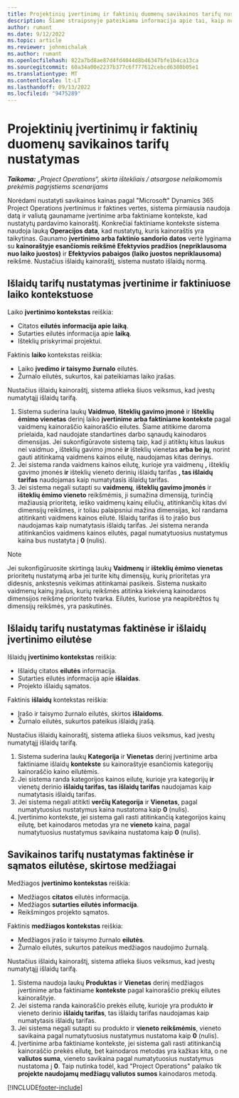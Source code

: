 ```yaml
---
title: Projektinių įvertinimų ir faktinių duomenų savikainos tarifų nustatymas
description: Šiame straipsnyje pateikiama informacija apie tai, kaip nustatomi projektais pagrįstų įvertinimų ir faktinių aplinkybių išlaidų tarifai.
author: rumant
ms.date: 9/12/2022
ms.topic: article
ms.reviewer: johnmichalak
ms.author: rumant
ms.openlocfilehash: 822a7bd8ae87d4fd4044d8b46347bfe1b4ca13ca
ms.sourcegitcommit: 60a34a00e2237b377c6f777612cebcd6380b05e1
ms.translationtype: MT
ms.contentlocale: lt-LT
ms.lasthandoff: 09/13/2022
ms.locfileid: "9475289"
---
```

# <a name="determine-cost-rates-for-project-based-estimates-and-actuals"></a>Projektinių įvertinimų ir faktinių duomenų savikainos tarifų nustatymas

_**Taikoma:** „Project Operations“, skirta ištekliais / atsargose nelaikomomis prekėmis pagrįstiems scenarijams_

Norėdami nustatyti savikainos kainas pagal "Microsoft" Dynamics 365 Project Operations įvertinimus ir faktines vertes, sistema pirmiausia naudoja datą ir valiutą gaunamame įvertinime arba faktiniame kontekste, kad nustatytų pardavimo kainoraštį. Konkrečiai faktiniame kontekste sistema naudoja lauką **Operacijos data**, kad nustatytų, kuris kainoraštis yra taikytinas. Gaunamo **įvertinimo arba faktinio sandorio datos** vertė lyginama su **kainoraštyje esančiomis reikšmė Efektyvios pradžios (nepriklausoma nuo laiko juostos)** ir **Efektyvios pabaigos (laiko juostos nepriklausoma)** reikšmė. Nustačius išlaidų kainoraštį, sistema nustato išlaidų normą.

## <a name="determining-cost-rates-in-estimate-and-actual-contexts-for-time"></a>Išlaidų tarifų nustatymas įvertinime ir faktiniuose laiko kontekstuose

Laiko **įvertinimo kontekstas** reiškia:

- Citatos **eilutės informacija apie laiką**.
- Sutarties eilutės informacija apie **laiką**.
- Išteklių priskyrimai projektui.

Faktinis **laiko** kontekstas reiškia:

- Laiko **įvedimo ir taisymo žurnalo** eilutės.
- Žurnalo eilutės, sukurtos, kai pateikiamas laiko įrašas.

Nustačius išlaidų kainoraštį, sistema atlieka šiuos veiksmus, kad įvestų numatytąjį išlaidų tarifą.

1. Sistema suderina laukų **Vaidmuo**, **Išteklių gavimo įmonė** ir **Išteklių ėmimo vienetas** derinį laiko **įvertinime arba faktiniame kontekste** pagal vaidmenų kainoraščio kainoraščio eilutes. Šiame atitikime daroma prielaida, kad naudojate standartines darbo sąnaudų kainodaros dimensijas. Jei sukonfigūravote sistemą taip, kad ji atitiktų kitus laukus nei vaidmuo **,** išteklių gavimo įmonė **ir** išteklių vienetas **arba be jų**, norint gauti atitinkamą vaidmens kainos eilutę, naudojamas kitas derinys.
1. Jei sistema randa vaidmens kainos eilutę, kurioje yra vaidmenų **,** išteklių gavimo įmonės **ir** išteklių vieneto derinių išlaidų tarifas **, tas išlaidų tarifas** naudojamas kaip numatytasis išlaidų tarifas.
1. Jei sistema negali sutapti su **vaidmenų**, **išteklių gavimo įmonės** ir **išteklių ėmimo vieneto** reikšmėmis, ji sumažina dimensiją, turinčią mažiausią prioritetą, ieško vaidmenų kainų eilučių, atitinkančių kitas dvi dimensijų reikšmes, ir toliau palaipsniui mažina dimensijas, kol randama atitinkanti vaidmens kainos eilutė. Išlaidų tarifas iš to įrašo bus naudojamas kaip numatytasis išlaidų tarifas. Jei sistema neranda atitinkančios vaidmens kainos eilutės, pagal numatytuosius nustatymus kaina bus nustatyta į **0** (nulis).

> [!NOTE]
> Jei sukonfigūruosite skirtingą laukų **Vaidmenų** ir **išteklių ėmimo vienetas** prioritetų nustatymą arba jei turite kitų dimensijų, kurių prioritetas yra didesnis, ankstesnis veikimas atitinkamai pasikeis. Sistema nuskaito vaidmenų kainų įrašus, kurių reikšmės atitinka kiekvieną kainodaros dimensijos reikšmę prioriteto tvarka. Eilutės, kuriose yra neapibrėžtos tų dimensijų reikšmės, yra paskutinės.

## <a name="determining-cost-rates-on-actual-and-estimate-lines-for-expense"></a>Išlaidų tarifų nustatymas faktinėse ir išlaidų įvertinimo eilutėse

Išlaidų **įvertinimo kontekstas** reiškia:

- Išlaidų citatos **eilutės** informacija.
- Sutarties eilutės informacija apie **išlaidas**.
- Projekto išlaidų sąmatos.

Faktinis **išlaidų** kontekstas reiškia:

- Įrašo ir taisymo žurnalo eilutės, skirtos **išlaidoms**.
- Žurnalo eilutės, sukurtos pateikus išlaidų įrašą.

Nustačius išlaidų kainoraštį, sistema atlieka šiuos veiksmus, kad įvestų numatytąjį išlaidų tarifą.

1. Sistema suderina laukų **Kategorija** ir **Vienetas** derinį įvertinime arba faktiniame išlaidų **kontekste** su kainoraštyje esančiomis kategorijų kainoraščio kaino eilutėmis.
1. Jei sistema randa kategorijos kainos eilutę, kurioje yra kategorijų **ir** vienetų derinio **išlaidų tarifas, tas išlaidų tarifas** naudojamas kaip numatytasis išlaidų tarifas.
1. Jei sistema negali atitikti **verčių Kategorija** ir **Vienetas**, pagal numatytuosius nustatymus kaina nustatoma kaip **0** (nulis).
1. Įvertinimo kontekste, jei sistema gali rasti atitinkančią kategorijos kainų eilutę, bet kainodaros metodas yra ne **vieneto** kaina, pagal numatytuosius nustatymus savikaina nustatoma kaip **0** (nulis).

## <a name="determining-cost-rates-on-actual-and-estimate-lines-for-material"></a>Savikainos tarifų nustatymas faktinėse ir sąmatos eilutėse, skirtose medžiagai

Medžiagos **įvertinimo kontekstas** reiškia:

- Medžiagos **citatos** eilutės informacija.
- Medžiagos **sutarties eilutės informacija**.
- Reikšmingos projekto sąmatos.

Faktinis **medžiagos kontekstas** reiškia:

- Medžiagos įrašo ir taisymo žurnalo **eilutės**.
- Žurnalo eilutės, sukurtos pateikus medžiagos naudojimo žurnalą.

Nustačius išlaidų kainoraštį, sistema atlieka šiuos veiksmus, kad įvestų numatytąjį išlaidų tarifą.

1. Sistema naudoja laukų **Produktas** ir **Vienetas** derinį medžiagos įvertinime arba faktiniame **kontekste** pagal kainoraščio prekių eilutes kainoraštyje.
1. Jei sistema randa kainoraščio prekės eilutę, kurioje yra produkto **ir** vieneto derinio **išlaidų tarifas**, tas išlaidų tarifas naudojamas kaip numatytasis išlaidų tarifas.
1. Jei sistema negali sutapti su produkto ir **vieneto** **reikšmėmis**, vieneto savikaina pagal numatytuosius nustatymus nustatoma kaip **0** (nulis).
1. Įvertinime arba faktiniame kontekste, jei sistema gali rasti atitinkančią kainoraščio prekės eilutę, bet kainodaros metodas yra kažkas kita, o ne **valiutos suma**, vieneto savikaina pagal numatytuosius nustatymus nustatoma į **0**. Taip nutinka todėl, kad "Project Operations" palaiko tik **projekte naudojamų medžiagų valiutos sumos** kainodaros metodą.

[!INCLUDE[footer-include](../includes/footer-banner.md)]
